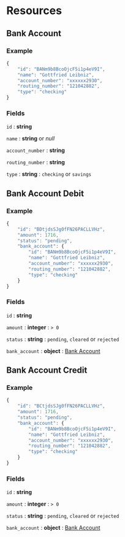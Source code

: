 # Resources

## Bank Account

### Example

```javascript
{
    "id": "BANm9b8BcoOjcF5i1p4eV9I",
    "name": "Gottfried Leibniz",
    "account_number": "xxxxxx2930",
    "routing_number": "121042882",
    "type": "checking"
}
```

### Fields

`id`
: **string**

`name`
: **string** or _null_

`account_number`
: **string**

`routing_number`
: **string**

`type`
: **string**
: `checking` or `savings`


## Bank Account Debit

### Example

```javascript
{
    "id": "BDtjdsSJg0fFN26PACLLVHz",
    "amount": 1716,
    "status": "pending",
    "bank_account": {
        "id": "BANm9b8BcoOjcF5i1p4eV9I",
        "name": "Gottfried Leibniz",
        "account_number": "xxxxxx2930",
        "routing_number": "121042882",
        "type": "checking"
    }
}
```

### Fields

`id`
: **string**

`amount`
: **integer**
: `> 0`

`status`
: **string**
: `pending`, `cleared` or `rejected`

`bank_account`
: **object**
: [Bank Account](./resources.md#bank-account)


## Bank Account Credit

### Example

```javascript
{
    "id": "BCtjdsSJg0fFN26PACLLVHz",
    "amount": 1716,
    "status": "pending",
    "bank_account": {
        "id": "BANm9b8BcoOjcF5i1p4eV9I",
        "name": "Gottfried Leibniz",
        "account_number": "xxxxxx2930",
        "routing_number": "121042882",
        "type": "checking"
    }
}
```

### Fields

`id`
: **string**

`amount`
: **integer**
: `> 0`

`status`
: **string**
: `pending`, `cleared` or `rejected`

`bank_account`
: **object**
: [Bank Account](./resources.md#bank-account)